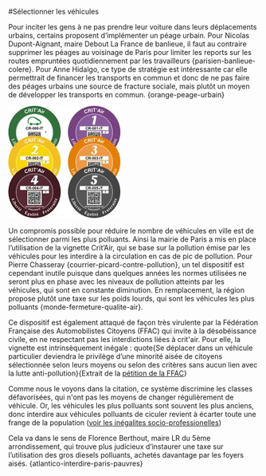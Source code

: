 #Sélectionner les véhicules

Pour inciter les gens à ne pas prendre leur voiture dans leurs déplacements urbains, certains proposent d’implémenter un péage urbain. Pour Nicolas Dupont-Aignant, maire Debout La France de banlieue, il faut au contraire supprimer les péages au voisinage de Paris pour limiter les reports sur les routes empruntées quotidiennement par les travailleurs {parisien-banlieue-colere}. Pour Anne Hidalgo, ce type de stratégie est intéressante car elle permettrait de financer les transports en commun et donc de ne pas faire des péages urbains une source de fracture sociale, mais plutôt un moyen de développer les transports en commun. {orange-peage-urbain}

![Vignettes crit'air float-right](critair.jpg)

Un compromis possible pour réduire le nombre de véhicules en ville est de sélectionner parmi les plus polluants. Ainsi la mairie de Paris a mis en place l’utilisation de la vignette Crit’Air, qui se base sur la pollution émise par les véhicules pour les interdire à la circulation en cas de pic de pollution. Pour Pierre Chasseray {courrier-picard-contre-pollution}, un tel dispositif est cependant inutile puisque dans quelques années les normes utilisées ne seront plus en phase avec les niveaux de pollution atteints par les véhicules, qui sont en constante diminution. En remplacement, la région propose plutôt une taxe sur les poids lourds, qui sont les véhicules les plus polluants {monde-fermeture-qualite-air}.

Ce dispositif est également attaqué de façon très virulente par la Fédération Française des Automobilistes Citoyens (FFAC) qui invite à la désobéissance civile, en ne respectant pas les interdictions liées à crit'air. Pour elle, la vignette est intrinsèquement inégale : 
quote{Se déplacer dans un véhicule particulier deviendra le privilège d’une minorité aisée de citoyens sélectionnée selon leurs moyens ou selon des critères sans aucun lien avec la lutte anti-pollution}{Extrait de la [pétition de la FFAC](https://www.change.org/p/non-aux-vignettes-crit-air-et-aux-zcr-oui-a-de-reelles-solutions-pour-lutter-contre-la-pollution )}

Comme nous le voyons dans la citation, ce système discrimine les classes défavorisées, qui n'ont pas les moyens de changer régulièrement de véhicule. Or, les véhicules les plus polluants sont souvent les plus anciens, donc interdire aux véhicules polluants de ciculer revient à écarter toute une frange de la population ([voir les inégalites socio-professionelles](#inegalites-socioprofessionnelle))

Cela va dans le sens de Florence Berthout, maire LR du 5ème arrondissement, qui trouve plus judicieux d’instaurer une taxe sur l’utilisation des gros diesels polluants, achetés davantage par les foyers aisés. {atlantico-interdire-paris-pauvres}
